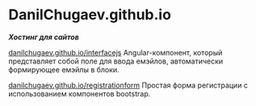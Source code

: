 # DanilChugaev.github.io
<strong><em>Хостинг для сайтов</em></strong> </br>
<p><a href="https://danilchugaev.github.io/interfacejs/" target="_blank">danilchugaev.github.io/interfacejs</a> Angular-компонент, который представляет собой поле для ввода емэйлов, автоматически формирующее емэйлы в блоки.</p>
<p><a href="https://danilchugaev.github.io/registrationform/" target="_blank">danilchugaev.github.io/registrationform</a> Простая форма регистрации с использованием компонентов bootstrap.</p>
